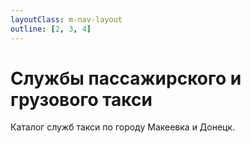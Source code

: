 ```yaml
---
layoutClass: m-nav-layout
outline: [2, 3, 4]
---
```


<script setup>
import { NAV_DATA } from './data'
</script>
<style src="../style/index.scss"></style>

# Службы пассажирского и грузового такси
Каталог служб такси по городу Макеевка и Донецк. <br/>

<MNavLinks v-for="{title, items} in NAV_DATA" :title="title" :items="items"/>

<br />
